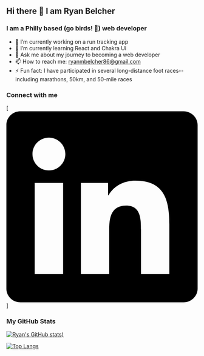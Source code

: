 ## Hi there 👋 I am Ryan Belcher

### I am a Philly based (go birds! 🦅) web developer

- 🔭 I’m currently working on a run tracking app
- 🌱 I’m currently learning React and Chakra Ui
- 💬 Ask me about my journey to becoming a web developer
- 📫 How to reach me: ryanmbelcher86@gmail.com
- ⚡ Fun fact: I have participated in several long-distance foot races-- including marathons, 50km, and 50-mile races

### Connect with me

[<svg role="img" viewBox="0 0 24 24" xmlns="http://www.w3.org/2000/svg"><title>LinkedIn</title><path d="M20.447 20.452h-3.554v-5.569c0-1.328-.027-3.037-1.852-3.037-1.853 0-2.136 1.445-2.136 2.939v5.667H9.351V9h3.414v1.561h.046c.477-.9 1.637-1.85 3.37-1.85 3.601 0 4.267 2.37 4.267 5.455v6.286zM5.337 7.433c-1.144 0-2.063-.926-2.063-2.065 0-1.138.92-2.063 2.063-2.063 1.14 0 2.064.925 2.064 2.063 0 1.139-.925 2.065-2.064 2.065zm1.782 13.019H3.555V9h3.564v11.452zM22.225 0H1.771C.792 0 0 .774 0 1.729v20.542C0 23.227.792 24 1.771 24h20.451C23.2 24 24 23.227 24 22.271V1.729C24 .774 23.2 0 22.222 0h.003z"/></svg>]

### My GitHub Stats

[![Ryan's GitHub stats](https://github-readme-stats.vercel.app/api?username=ryanmbelcher&show_icons=true&theme=synthwave))](https://github.com/ryanmbelcher/github-readme-stats)

[![Top Langs](https://github-readme-stats.vercel.app/api/top-langs/?username=ryanmbelcher)](https://github.com/ryanmbelcher/github-readme-stats)
